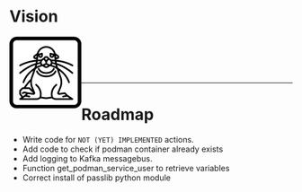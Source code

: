 # Vision

<img src="media/icon_podman.png" align="left" height="128" width="128" />

<br/>
<br/>
<br/>
<br/>

***

# Roadmap

- Write code for `NOT (YET) IMPLEMENTED` actions.<br>
- Add code to check if podman container already exists<br>
- Add logging to Kafka messagebus.<br>
- Function get_podman_service_user to retrieve variables<br>
- Correct install of passlib python module<br>
